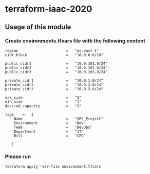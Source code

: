 # terraform-iaac-2020
## Usage of this module 
### Create environments.tfvars file  with the following content

```
region                      =   "us-east-1"
cidr_block                  =   "10.0.0.0/16"

public_cidr1                =   "10.0.101.0/24"
public_cidr2                =   "10.0.102.0/24"
public_cidr3                =   "10.0.103.0/24"

private_cidr1               =   "10.0.1.0/24"
private_cidr2               =   "10.0.2.0/24"
private_cidr3               =   "10.0.3.0/24"

max_size                    =   "5"
min_size                    =   "1"
desired_capacity            =   "2"

tags    =   {
    Name                    =   "VPC_Project"
    Environment             =   "Dev"
    Team                    =   "DevOps"
    Department              =   "IT"
    Bill                    =   "CFO"
   
   }
```


### Please run 
``` 
terraform apply -var-file environment.tfvars